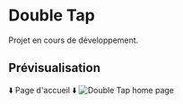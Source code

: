 # Double Tap

Projet en cours de développement.


<!-- add a photo copilot pls -->

## Prévisualisation

⬇️ Page d'accueil ⬇️
![Double Tap home page](https://gyazo.com/cfa4f59158209e824a589859cfc24cca.png)